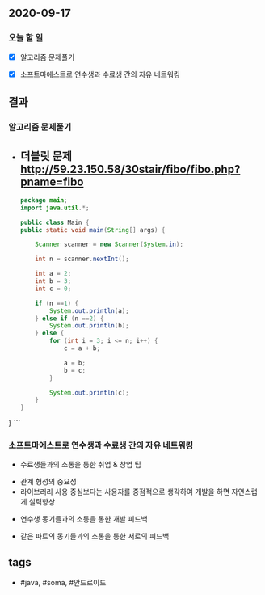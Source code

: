 ## 2020-09-17

### 오늘 할 일

- [x] 알고리즘 문제풀기

- [x] 소프트마에스트로 연수생과 수료생 간의 자유 네트워킹

## 결과


### 알고리즘 문제풀기

  * 더블릿 문제 <http://59.23.150.58/30stair/fibo/fibo.php?pname=fibo>
    - 
    ```java
    package main;
    import java.util.*;

    public class Main {
    public static void main(String[] args) {

        Scanner scanner = new Scanner(System.in);

        int n = scanner.nextInt();

        int a = 2;
        int b = 3;
        int c = 0;

        if (n ==1) {
            System.out.println(a);
        } else if (n ==2) {
            System.out.println(b);
        } else {
            for (int i = 3; i <= n; i++) {
                c = a + b;

                a = b;
                b = c;
            }

            System.out.println(c);
        }
    }


} ```

### 소프트마에스트로 연수생과 수료생 간의 자유 네트워킹
  
  * 수료생들과의 소통을 통한 취업 & 창업 팁
   - 관계 형성의 중요성
   - 라이브러리 사용 중심보다는 사용자를 중점적으로 생각하여 개발을 하면 자연스럽게 실력향상
   
  * 연수생 동기들과의 소통을 통한 개발 피드백
   - 같은 파트의 동기들과의 소통을 통한 서로의 피드백







  




## tags
-  \#java, \#soma, \#안드로이드

